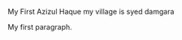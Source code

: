 
<!DOCTYPE html>
<html>
 <body>
   

<p1>My First  Azizul Haque  my village is syed damgara </p1>

<p>My first paragraph.</p>

</body>
</html>



